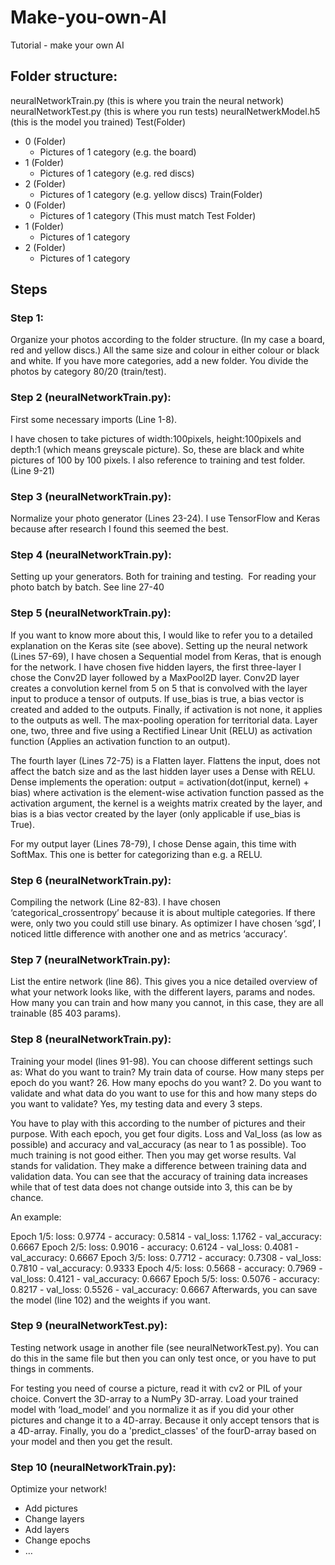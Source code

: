 # Make-you-own-AI
Tutorial - make your own AI 

## Folder structure:

neuralNetworkTrain.py (this is where you train the neural network)
neuralNetworkTest.py (this is where you run tests)
neuralNetwerkModel.h5 (this is the model you trained)
Test(Folder)
  - 0 (Folder)
    - Pictures of 1 category (e.g. the board)
  - 1 (Folder)
    - Pictures of 1 category (e.g. red discs)
  - 2 (Folder)
    - Pictures of 1 category (e.g. yellow discs)
Train(Folder)
  - 0 (Folder)
    - Pictures of 1 category (This must match Test Folder)
  - 1 (Folder)
    - Pictures of 1 category
  - 2 (Folder)
    - Pictures of 1 category
    
    
## Steps

### Step 1:
Organize your photos according to the folder structure. (In my case a board, red and yellow discs.) All the same size and colour in either colour or black and white. If you have more categories, add a new folder. You divide the photos by category 80/20 (train/test).



### Step 2 (neuralNetworkTrain.py):
First some necessary imports (Line 1-8).

I have chosen to take pictures of width:100pixels, height:100pixels and depth:1 (which means greyscale picture). So, these are black and white pictures of 100 by 100 pixels. I also reference to training and test folder. (Line 9-21)


### Step 3 (neuralNetworkTrain.py):
Normalize your photo generator (Lines 23-24). I use TensorFlow and Keras because after research I found this seemed the best.


### Step 4 (neuralNetworkTrain.py):
Setting up your generators. Both for training and testing.  For reading your photo batch by batch. See line 27-40


### Step 5 (neuralNetworkTrain.py):
If you want to know more about this, I would like to refer you to a detailed explanation on the Keras site (see above).
Setting up the neural network (Lines 57-69), I have chosen a Sequential model from Keras, that is enough for the network. I have chosen five hidden layers, the first three-layer I chose the Conv2D layer followed by a MaxPool2D layer. Conv2D layer creates a convolution kernel from 5 on 5 that is convolved with the layer input to produce a tensor of outputs. If use_bias is true, a bias vector is created and added to the outputs. Finally, if activation is not none, it applies to the outputs as well. The max-pooling operation for territorial data. Layer one, two, three and five using a Rectified Linear Unit (RELU) as activation function (Applies an activation function to an output).

The fourth layer (Lines 72-75) is a Flatten layer. Flattens the input, does not affect the batch size and as the last hidden layer uses a Dense with RELU. Dense implements the operation: output = activation(dot(input, kernel) + bias) where activation is the element-wise activation function passed as the activation argument, the kernel is a weights matrix created by the layer, and bias is a bias vector created by the layer (only applicable if use_bias is True).

For my output layer (Lines 78-79), I chose Dense again, this time with SoftMax. This one is better for categorizing than e.g. a RELU.


### Step 6 (neuralNetworkTrain.py):

Compiling the network (Line 82-83). I have chosen ‘categorical_crossentropy’ because it is about multiple categories. If there were, only two you could still use binary. As optimizer I have chosen ‘sgd’, I noticed little difference with another one and as metrics ‘accuracy’.

### Step 7 (neuralNetworkTrain.py):
List the entire network (line 86). This gives you a nice detailed overview of what your network looks like, with the different layers, params and nodes. How many you can train and how many you cannot, in this case, they are all trainable (85 403 params).


### Step 8 (neuralNetworkTrain.py):
Training your model (lines 91-98). You can choose different settings such as: What do you want to train? My train data of course. How many steps per epoch do you want? 26. How many epochs do you want? 2. Do you want to validate and what data do you want to use for this and how many steps do you want to validate? Yes, my testing data and every 3 steps.

You have to play with this according to the number of pictures and their purpose. With each epoch, you get four digits. Loss and Val_loss (as low as possible) and accuracy and val_accuracy (as near to 1 as possible). Too much training is not good either. Then you may get worse results. Val stands for validation. They make a difference between training data and validation data. You can see that the accuracy of training data increases while that of test data does not change outside into 3, this can be by chance.

An example:

Epoch 1/5: loss: 0.9774 - accuracy: 0.5814 - val_loss: 1.1762 - val_accuracy: 0.6667
Epoch 2/5: loss: 0.9016 - accuracy: 0.6124 - val_loss: 0.4081 - val_accuracy: 0.6667
Epoch 3/5: loss: 0.7712 - accuracy: 0.7308 - val_loss: 0.7810 - val_accuracy: 0.9333
Epoch 4/5: loss: 0.5668 - accuracy: 0.7969 - val_loss: 0.4121 - val_accuracy: 0.6667
Epoch 5/5: loss: 0.5076 - accuracy: 0.8217 - val_loss: 0.5526 - val_accuracy: 0.6667
Afterwards, you can save the model (line 102) and the weights if you want.


### Step 9 (neuralNetworkTest.py):
Testing network usage in another file (see neuralNetworkTest.py). You can do this in the same file but then you can only test once, or you have to put things in comments.

For testing you need of course a picture, read it with cv2 or PIL of your choice. Convert the 3D-array to a NumPy 3D-array. Load your trained model with ‘load_model’ and you normalize it as if you did your other pictures and change it to a 4D-array. Because it only accept tensors that is a 4D-array. Finally, you do a 'predict_classes' of the fourD-array based on your model and then you get the result.


### Step 10 (neuralNetworkTrain.py):
Optimize your network!
  - Add pictures
  - Change layers
  - Add layers
  - Change epochs
  - …
